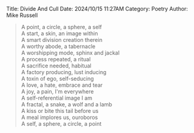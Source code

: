 Title: Divide And Cull
Date: 2024/10/15 11:27AM
Category: Poetry
Author: Mike Russell

> A point, a circle, a sphere, a self<br>
> A start, a skin, an image within<br>
> A smart division creation therein<br>
> A worthy abode, a tabernacle<br>
> A worshipping mode, sphinx and jackal<br>
> A process repeated, a ritual<br>
> A sacrifice needed, habitual<br>
> A factory producing, lust inducing<br>
> A toxin of ego, self-seducing<br>
> A love, a hate, embrace and tear<br>
> A joy, a pain, I'm everywhere<br>
> A self-referential image I am<br>
> A fractal, a snake, a wolf and a lamb<br>
> A kiss or bite this tail before us<br>
> A meal implores us, ouroboros<br>
> A self, a sphere, a circle, a point
